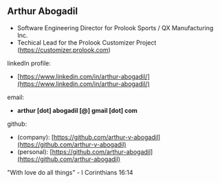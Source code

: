 ## Arthur Abogadil 
- Software Engineering Director for Prolook Sports / QX Manufacturing Inc. 
- Techical Lead for the Prolook Customizer Project (https://customizer.prolook.com)

linkedIn profile:
- [https://www.linkedin.com/in/arthur-abogadil/](https://www.linkedin.com/in/arthur-abogadil/)

email: 
- **arthur [dot] abogadil [@] gmail [dot] com**

github:
- (company): [https://github.com/arthur-v-abogadil](https://github.com/arthur-v-abogadil)
- (personal): [https://github.com/arthur-abogadil](https://github.com/arthur-abogadil)

"With love do all things" - I Corinthians 16:14


